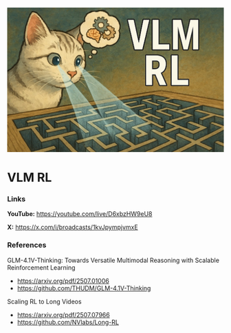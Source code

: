 ![thumbnail](thumbnail.jpg)

# VLM RL

### Links

**YouTube:** https://youtube.com/live/D6xbzHW9eU8

**X:** https://x.com/i/broadcasts/1kvJpympjvmxE

### References

GLM-4.1V-Thinking: Towards Versatile Multimodal Reasoning with Scalable Reinforcement Learning
- https://arxiv.org/pdf/2507.01006
- https://github.com/THUDM/GLM-4.1V-Thinking

Scaling RL to Long Videos
- https://arxiv.org/pdf/2507.07966
- https://github.com/NVlabs/Long-RL
